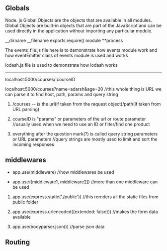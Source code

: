 Globals
------------
Node. js Global Objects are the objects that are available in all modules. 
Global Objects are built-in objects that are part of the JavaScript and can be 
used directly in the application without importing any particular module.

__dirname
__filename
exports
require()
module
**process


The events_file.js file here is to demonstrate how events module work and how eventEmitter class of events module is used and works

lodash.js file is used to demonstrate how lodash works 

------------------------------------ 
localhost:5000/courses/:courseID

localhost:5000/courses?name=adarsh&age=20   //this whole thing is URL we can parse it to find host, path, params and query string

1.  /courses -- is the url(if taken from the request object)/path(if taken from URL parsing)

2.  courseID is "params" or parameters of the url or route parameter
//usually used when we need to use an ID or filter/find one product

3.  everything after the question mark(?) is called query string parameters or URL parameters
//query strings are mostly used to limit and sort the incoming responses

middlewares
--------------
- app.use(middleware)         //how middlewares be used 

- app.use([middleware1, middleware2])     //more than one middleware can be used

1. app.use(express.static('./public'))      //this rernders all the static files from public folder

2. app.use(express.urlencoded({extended: false}))   //makes the form data available

3. app.use(bodyparser.json())       //parse json data

Routing
---------------
